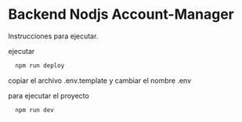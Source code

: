 # Backend Nodjs Account-Manager

Instrucciones para ejecutar.

ejecutar 

```bash
  npm run deploy
```

copiar el archivo .env.template y cambiar el nombre .env

para ejecutar el proyecto

```bash
  npm run dev
```
